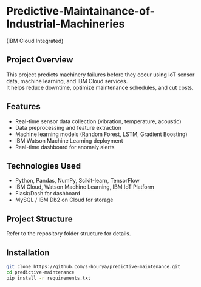 # Predictive-Maintainance-of-Industrial-Machineries
(IBM Cloud Integrated)

##  Project Overview
This project predicts machinery failures before they occur using IoT sensor data, machine learning, and IBM Cloud services.  
It helps reduce downtime, optimize maintenance schedules, and cut costs.

##  Features
- Real-time sensor data collection (vibration, temperature, acoustic)
- Data preprocessing and feature extraction
- Machine learning models (Random Forest, LSTM, Gradient Boosting)
- IBM Watson Machine Learning deployment
- Real-time dashboard for anomaly alerts

##  Technologies Used
- Python, Pandas, NumPy, Scikit-learn, TensorFlow
- IBM Cloud, Watson Machine Learning, IBM IoT Platform
- Flask/Dash for dashboard
- MySQL / IBM Db2 on Cloud for storage

## Project Structure
Refer to the repository folder structure for details.

##  Installation
```bash
git clone https://github.com/s-hourya/predictive-maintenance.git
cd predictive-maintenance
pip install -r requirements.txt
